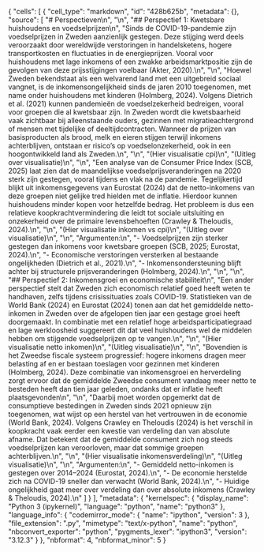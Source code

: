 {
 "cells": [
  {
   "cell_type": "markdown",
   "id": "428b625b",
   "metadata": {},
   "source": [
    "# Perspectieven\n",
    "\n",
    "## Perspectief 1: Kwetsbare huishoudens en voedselprijzen\n",
    "Sinds de COVID-19-pandemie zijn voedselprijzen in Zweden aanzienlijk gestegen. Deze stijging werd deels veroorzaakt door wereldwijde verstoringen in handelsketens, hogere transportkosten en fluctuaties in de energieprijzen. Vooral voor huishoudens met lage inkomens of een zwakke arbeidsmarktpositie zijn de gevolgen van deze prijsstijgingen voelbaar (Akter, 2020).\n",
    "\n",
    "Hoewel Zweden bekendstaat als een welvarend land met een uitgebreid sociaal vangnet, is de inkomensongelijkheid sinds de jaren 2010 toegenomen, met name onder huishoudens met kinderen (Holmberg, 2024). Volgens Dietrich et al. (2021) kunnen pandemieën de voedselzekerheid bedreigen, vooral voor groepen die al kwetsbaar zijn. In Zweden wordt die kwetsbaarheid vaak zichtbaar bij alleenstaande ouders, gezinnen met migratieachtergrond of mensen met tijdelijke of deeltijdcontracten. Wanneer de prijzen van basisproducten als brood, melk en eieren stijgen terwijl inkomens achterblijven, ontstaan er risico’s op voedselonzekerheid, ook in een hoogontwikkeld land als Zweden.\n",
    "\n",
    "(Hier visualisatie cpi)\n",
    "(Uitleg over visualisatie)\n",
    "\n",
    "Een analyse van de Consumer Price Index (SCB, 2025) laat zien dat de maandelijkse voedselprijsveranderingen na 2020 sterk zijn gestegen, vooral tijdens en vlak na de pandemie. Tegelijkertijd blijkt uit inkomensgegevens van Eurostat (2024) dat de netto-inkomens van deze groepen niet gelijke tred hielden met de inflatie. Hierdoor kunnen huishoudens minder kopen voor hetzelfde bedrag. Het probleem is dus een relatieve koopkrachtvermindering die leidt tot sociale uitsluiting en onzekerheid over de primaire levensbehoeften (Crawley & Theloudis, 2024).\n",
    "\n",
    "(Hier visualisatie inkomen vs cpi)\n",
    "(Uitleg over visualisatie)\n",
    "\n",
    "Argumenten:\n",
    "- Voedselprijzen zijn sterker gestegen dan inkomens voor kwetsbare groepen (SCB, 2025; Eurostat, 2024).\n",
    "- Economische verstoringen versterken al bestaande ongelijkheden (Dietrich et al., 2021).\n",
    "- Inkomensondersteuning blijft achter bij structurele prijsveranderingen (Holmberg, 2024).\n",
    "\n",
    "\n",
    "## Perspectief 2: Inkomensgroei en economische stabiliteit\n",
    "Een ander perspectief stelt dat Zweden zich economisch relatief goed heeft weten te handhaven, zelfs tijdens crisissituaties zoals COVID-19. Statistieken van de World Bank (2024) en Eurostat (2024) tonen aan dat het gemiddelde netto-inkomen in Zweden over de afgelopen tien jaar een gestage groei heeft doorgemaakt. In combinatie met een relatief hoge arbeidsparticipatiegraad en lage werkloosheid suggereert dit dat veel huishoudens wel de middelen hebben om stijgende voedselprijzen op te vangen.\n",
    "\n",
    "(Hier visualisatie netto inkomen)\n",
    "(Uitleg visualisatie)\n",
    "\n",
    "Bovendien is het Zweedse fiscale systeem progressief: hogere inkomens dragen meer belasting af en er bestaan toeslagen voor gezinnen met kinderen (Holmberg, 2024). Deze combinatie van inkomensgroei en herverdeling zorgt ervoor dat de gemiddelde Zweedse consument vandaag meer netto te besteden heeft dan tien jaar geleden, ondanks dat er inflatie heeft plaatsgevonden\n",
    "\n",
    "Daarbij moet worden opgemerkt dat de consumptieve bestedingen in Zweden sinds 2021 opnieuw zijn toegenomen, wat wijst op een herstel van het vertrouwen in de economie (World Bank, 2024). Volgens Crawley en Theloudis (2024) is het verschil in koopkracht vaak eerder een kwestie van verdeling dan van absolute afname. Dat betekent dat de gemiddelde consument zich nog steeds voedselprijzen kan veroorloven, maar dat sommige groepen achterblijven.\n",
    "\n",
    "(Hier visualisatie inkomensverdeling)\n",
    "(Uitleg visualisatie)\n",
    "\n",
    "Argumenten:\n",
    "- Gemiddeld netto-inkomen is gestegen over 2014–2024 (Eurostat, 2024).\n",
    "- De economie herstelde zich na COVID-19 sneller dan verwacht (World Bank, 2024).\n",
    "- Huidige ongelijkheid gaat meer over verdeling dan over absolute inkomens (Crawley & Theloudis, 2024).\n"
   ]
  }
 ],
 "metadata": {
  "kernelspec": {
   "display_name": "Python 3 (ipykernel)",
   "language": "python",
   "name": "python3"
  },
  "language_info": {
   "codemirror_mode": {
    "name": "ipython",
    "version": 3
   },
   "file_extension": ".py",
   "mimetype": "text/x-python",
   "name": "python",
   "nbconvert_exporter": "python",
   "pygments_lexer": "ipython3",
   "version": "3.12.3"
  }
 },
 "nbformat": 4,
 "nbformat_minor": 5
}
